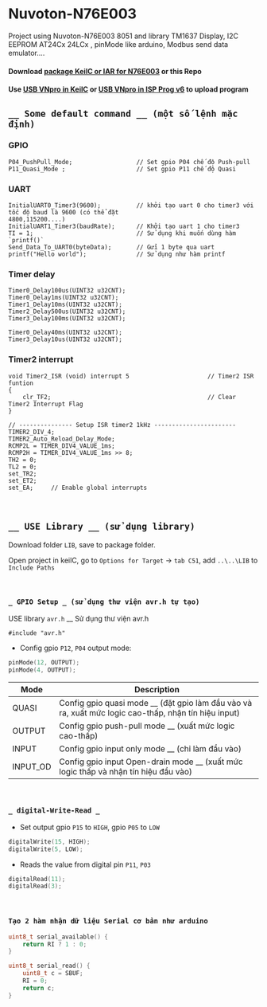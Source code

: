 # Nuvoton-N76E003

Project using Nuvoton-N76E003 8051 and library TM1637 Display, I2C EEPROM AT24Cx 24LCx , pinMode like arduino, Modbus send data emulator....

#### Download [package KeilC or IAR for N76E003](https://www.nuvoton.com/products/microcontrollers/8bit-8051-mcus/low-pin-count-8051-series/n76e003/?group=Software&tab=2) or this Repo
#### Use [USB VNpro in KeilC](http://vidieukhien.org/tich-hop-kit-vdk-1-0-vao-keil-c.html) or [USB VNpro in  ISP Prog v6](http://vidieukhien.org/phan-mem-isp-prog-v6.html) to upload program

## `__ Some default command __ (một số lệnh mặc định)`
### GPIO
    P04_PushPull_Mode;                  // Set gpio P04 chế độ Push-pull
    P11_Quasi_Mode ;                    // Set gpio P11 chế độ Quasi
### UART
    InitialUART0_Timer3(9600);          // khởi tạo uart 0 cho timer3 với tốc độ baud là 9600 (có thể đặt
    4800,115200....)
    InitialUART1_Timer3(baudRate);      // Khởi tạo uart 1 cho timer3
    TI = 1;                             // Sử dụng khi muốn dùng hàm `printf()`
    Send_Data_To_UART0(byteData);       // Gửi 1 byte qua uart
    printf("Hello world");              // Sử dụng như hàm printf
    
### Timer delay
    Timer0_Delay100us(UINT32 u32CNT);
    Timer0_Delay1ms(UINT32 u32CNT);
    Timer1_Delay10ms(UINT32 u32CNT);
    Timer2_Delay500us(UINT32 u32CNT);
    Timer3_Delay100ms(UINT32 u32CNT);
    
    Timer0_Delay40ms(UINT32 u32CNT);
    Timer3_Delay10us(UINT32 u32CNT);

### Timer2 interrupt 
    void Timer2_ISR (void) interrupt 5                      // Timer2 ISR funtion
    {
    	clr_TF2;                                            // Clear Timer2 Interrupt Flag
    }
    
	// --------------- Setup ISR timer2 1kHz -----------------------
	TIMER2_DIV_4;
	TIMER2_Auto_Reload_Delay_Mode;
	RCMP2L = TIMER_DIV4_VALUE_1ms;
	RCMP2H = TIMER_DIV4_VALUE_1ms >> 8;
	TH2 = 0;
	TL2 = 0;
	set_TR2;
	set_ET2;
    set_EA;		// Enable global interrupts

&nbsp;
&nbsp;

## `__ USE Library __ (sử dụng library)`
Download folder `LIB`, save to package folder.

Open project in keilC, go to `Options for Target` -> `tab C51`, add `..\..\LIB` to `Include Paths`

&nbsp;

### `_ GPIO Setup _ (sử dụng thư viện avr.h tự tạo)`
USE library `avr.h` __ Sử dụng thư viện avr.h

    #include "avr.h"

- Config gpio `P12`, `P04` output mode:
```c
pinMode(12, OUTPUT);
pinMode(4, OUTPUT);
```

| Mode | Description |
| ------  | ----------- |
| QUASI   | Config gpio quasi mode __ (đặt gpio làm đầu vào và ra, xuất mức logic cao-thấp, nhận tín hiệu input) |
| OUTPUT  | Config gpio push-pull mode __ (xuất mức logic cao-thấp)|
| INPUT   | Config gpio input only mode __ (chỉ làm đầu vào) |
| INPUT_OD| Config gpio input Open-drain mode __ (xuất mức logic thấp và nhận tín hiệu đầu vào) |

&nbsp;

### `_ digital-Write-Read _`

- Set output gpio `P15` to `HIGH`, gpio `P05` to `LOW`
```c
digitalWrite(15, HIGH);
digitalWrite(5, LOW);
```

- Reads the value from digital pin `P11`, `P03`

```c
digitalRead(11);
digitalRead(3);
```
&nbsp;

### `Tạo 2 hàm nhận dữ liệu Serial cơ bản như arduino`
```c
uint8_t serial_available() {
	return RI ? 1 : 0;
}

uint8_t serial_read() {
	uint8_t c = SBUF;
	RI = 0;
	return c;
}
```
